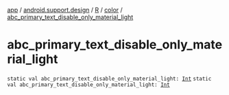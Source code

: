 [app](../../../index.md) / [android.support.design](../../index.md) / [R](../index.md) / [color](index.md) / [abc_primary_text_disable_only_material_light](.)

# abc_primary_text_disable_only_material_light

`static val abc_primary_text_disable_only_material_light: `[`Int`](https://kotlinlang.org/api/latest/jvm/stdlib/kotlin/-int/index.html)
`static val abc_primary_text_disable_only_material_light: `[`Int`](https://kotlinlang.org/api/latest/jvm/stdlib/kotlin/-int/index.html)